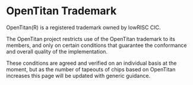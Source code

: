 # OpenTitan Trademark

OpenTitan(R) is a registered trademark owned by lowRISC CIC.

The OpenTitan project restricts use of the OpenTitan trademark to its members, and only on certain conditions that guarantee the conformance and overall quality of the implementation.

These conditions are agreed and verified on an individual basis at the moment, but as the number of tapeouts of chips based on OpenTitan increases this page will be updated with generic guidance.


